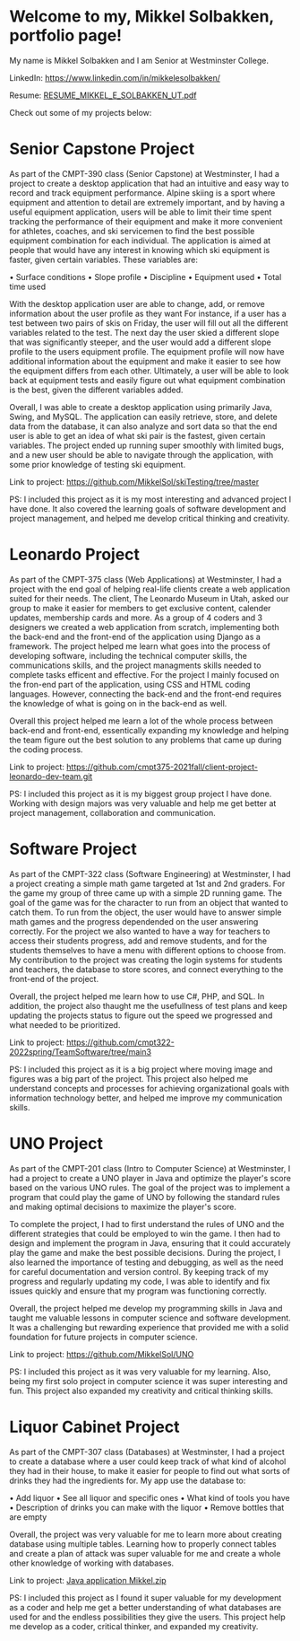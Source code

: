 # Welcome to my, Mikkel Solbakken, portfolio page!

My name is Mikkel Solbakken and I am Senior at Westminster College.

LinkedIn: https://www.linkedin.com/in/mikkelesolbakken/

Resume: [RESUME_MIKKEL_E_SOLBAKKEN_UT.pdf](https://github.com/MikkelSol/Portfolio/files/11355953/RESUME_MIKKEL_E_SOLBAKKEN_UT.pdf)


Check out some of my projects below: 

# Senior Capstone Project

As part of the CMPT-390 class (Senior Capstone) at Westminster, I had a project to create a desktop application that had an intuitive and easy way to record and track equipment performance. Alpine skiing is a sport where equipment and attention to detail are extremely important, and by having a useful equipment application, users will be able to limit their time spent tracking the performance of their equipment and make it more convenient for athletes, coaches, and ski servicemen to find the best possible equipment combination for each individual. The application is aimed at people that would have any interest in knowing which ski equipment is faster, given certain variables. These variables are:

•	Surface conditions 
•	Slope profile 
•	Discipline 
•	Equipment used
•	Total time used 

With the desktop application user are able to change, add, or remove information about the user profile as they want For instance, if a user has a test between two pairs of skis on Friday, the user will fill out all the different variables related to the test. The next day the user skied a different slope that was significantly steeper, and the user would add a different slope profile to the users equipment profile. The equipment profile will now have additional information about the equipment and make it easier to see how the equipment differs from each other. Ultimately, a user will be able to look back at equipment tests and easily figure out what equipment combination is the best, given the different variables added. 

Overall, I was able to create a desktop application using primarily Java, Swing, and MySQL. The application can easily retrieve, store, and delete data from the database, it can also analyze and sort data so that the end user is able to get an idea of what ski pair is the fastest, given certain variables. The project ended up running super smoothly with limited bugs, and a new user should be able to navigate through the application, with some prior knowledge of testing ski equipment. 

Link to project: https://github.com/MikkelSol/skiTesting/tree/master

PS: I included this project as it is my most interesting and advanced project I have done. It also covered the learning goals of software development and project management, and helped me develop critical thinking and creativity.


# Leonardo Project

As part of the CMPT-375 class (Web Applications) at Westminster, I had a project with the end goal of helping real-life clients create a web application suited for their needs. The client, The Leonardo Museum in Utah, asked our group to make it easier for members to get exclusive content, calender updates, membership cards and more. As a group of 4 coders and 3 designers we created a web application from scratch, implementing both the back-end and the front-end of the application using Django as a framework. The project helped me learn what goes into the process of developing software, including the technical computer skills, the communications skills, and the project managments skills needed to complete tasks efficent and effective. For the project I mainly focused on the fron-end part of the application, using CSS and HTML coding languages. However, connecting the back-end and the front-end requires the knowledge of what is going on in the back-end as well. 

Overall this project helped me learn a lot of the whole process between back-end and front-end, essentically expanding my knowledge and helping the team figure out the best solution to any problems that came up during the coding process. 

Link to project: https://github.com/cmpt375-2021fall/client-project-leonardo-dev-team.git

PS: I included this project as it is my biggest group project I have done. Working with design majors was very valuable and help me get better at project management, collaboration and communication. 

# Software Project

As part of the CMPT-322 class (Software Engineering) at Westminster, I had a project creating a simple math game targeted at 1st and 2nd graders. For the game my group of three came up with a simple 2D running game. The goal of the game was for the character to run from an object that wanted to catch them. To run from the object, the user would have to answer simple math games and the progress dependended on the user answering correctly. For the project we also wanted to have a way for teachers to access their students progress, add and remove students, and for the students themselves to have a menu with different options to choose from. My contribution to the project was creating the login systems for students and teachers, the database to store scores, and connect everything to the front-end of the project. 

Overall, the project helped me learn how to use C#, PHP, and SQL. In addition, the project also thaught me the usefullness of test plans and keep updating the projects status to figure out the speed we progressed and what needed to be prioritized.  

Link to project: https://github.com/cmpt322-2022spring/TeamSoftware/tree/main3

PS: I included this project as it is a big project where moving image and figures was a big part of the project. This project also helped me understand concepts and processes for achieving organizational goals with information technology better, and helped me improve my communication skills. 

# UNO Project

As part of the CMPT-201 class (Intro to Computer Science) at Westminster, I had a project to create a UNO player in Java and optimize the player's score based on the various UNO rules. The goal of the project was to implement a program that could play the game of UNO by following the standard rules and making optimal decisions to maximize the player's score.

To complete the project, I had to first understand the rules of UNO and the different strategies that could be employed to win the game. I then had to design and implement the program in Java, ensuring that it could accurately play the game and make the best possible decisions. During the project, I also learned the importance of testing and debugging, as well as the need for careful documentation and version control. By keeping track of my progress and regularly updating my code, I was able to identify and fix issues quickly and ensure that my program was functioning correctly.

Overall, the project helped me develop my programming skills in Java and taught me valuable lessons in computer science and software development. It was a challenging but rewarding experience that provided me with a solid foundation for future projects in computer science.

Link to project: https://github.com/MikkelSol/UNO 

PS: I included this project as it was very valuable for my learning. Also, being my first solo project in computer science it was super interesting and fun. This project also expanded my creativity and critical thinking skills.

# Liquor Cabinet Project

As part of the CMPT-307 class (Databases) at Westminster, I had a project to create a database where a user could keep track of what kind of alcohol they had in their house, to make it easier for people to find out what sorts of drinks they had the ingredients for. My app use the database to:

•	Add liquor
•	See all liquor and specific ones 
•	What kind of tools you have
•	Description of drinks you can make with the liquor
•	Remove bottles that are empty

Overall, the project was very valuable for me to learn more about creating database using multiple tables. Learning how to properly connect tables and create a plan of attack was super valuable for me and create a whole other knowledge of working with databases. 

Link to project: [Java application Mikkel.zip](https://github.com/MikkelSol/Portfolio/files/11357990/Java.application.Mikkel.zip)

PS: I included this project as I found it super valuable for my development as a coder and help me get a better understanding of what databases are used for and the endless possibilities they give the users. This project help me develop as a coder, critical thinker, and expanded my creativity.
 


